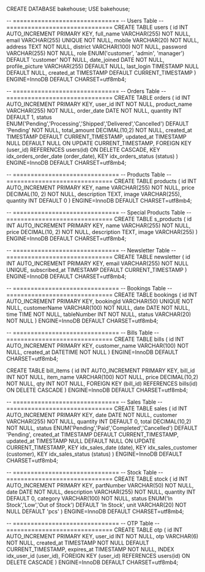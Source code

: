 CREATE DATABASE bakehouse;
USE bakehouse;

-- ==============================
-- Users Table
-- ==============================
CREATE TABLE users (
    id INT AUTO_INCREMENT PRIMARY KEY,
    full_name VARCHAR(255) NOT NULL,
    email VARCHAR(255) UNIQUE NOT NULL,
    mobile VARCHAR(20) NOT NULL,
    address TEXT NOT NULL,
    district VARCHAR(100) NOT NULL,
    password VARCHAR(255) NOT NULL,
    role ENUM('customer', 'admin', 'manager') DEFAULT 'customer' NOT NULL,
    date_joined DATE NOT NULL,
    profile_picture VARCHAR(255) DEFAULT NULL,
    last_login TIMESTAMP NULL DEFAULT NULL,
    created_at TIMESTAMP DEFAULT CURRENT_TIMESTAMP
) ENGINE=InnoDB DEFAULT CHARSET=utf8mb4;

-- ==============================
-- Orders Table
-- ==============================
CREATE TABLE orders (
    id INT AUTO_INCREMENT PRIMARY KEY,
    user_id INT NOT NULL,
    product_name VARCHAR(255) NOT NULL,
    order_date DATE NOT NULL,
    quantity INT DEFAULT 1,
    status ENUM('Pending','Processing','Shipped','Delivered','Cancelled') DEFAULT 'Pending' NOT NULL,
    total_amount DECIMAL(10,2) NOT NULL,
    created_at TIMESTAMP DEFAULT CURRENT_TIMESTAMP,
    updated_at TIMESTAMP NULL DEFAULT NULL ON UPDATE CURRENT_TIMESTAMP,
    FOREIGN KEY (user_id) REFERENCES users(id) ON DELETE CASCADE,
    KEY idx_orders_order_date (order_date),
    KEY idx_orders_status (status)
) ENGINE=InnoDB DEFAULT CHARSET=utf8mb4;

-- ==============================
-- Products Table
-- ==============================
CREATE TABLE products (
    id INT AUTO_INCREMENT PRIMARY KEY,
    name VARCHAR(255) NOT NULL,
    price DECIMAL(10, 2) NOT NULL,
    description TEXT,
    image VARCHAR(255),
    quantity INT DEFAULT 0
) ENGINE=InnoDB DEFAULT CHARSET=utf8mb4;

-- ==============================
-- Special Products Table
-- ==============================
CREATE TABLE s_products (
    id INT AUTO_INCREMENT PRIMARY KEY,
    name VARCHAR(255) NOT NULL,
    price DECIMAL(10, 2) NOT NULL,
    description TEXT,
    image VARCHAR(255)
) ENGINE=InnoDB DEFAULT CHARSET=utf8mb4;

-- ==============================
-- Newsletter Table
-- ==============================
CREATE TABLE newsletter (
    id INT AUTO_INCREMENT PRIMARY KEY,
    email VARCHAR(255) NOT NULL UNIQUE,
    subscribed_at TIMESTAMP DEFAULT CURRENT_TIMESTAMP
) ENGINE=InnoDB DEFAULT CHARSET=utf8mb4;

-- ==============================
-- Bookings Table
-- ==============================
CREATE TABLE bookings (
    id INT AUTO_INCREMENT PRIMARY KEY,
    bookingId VARCHAR(50) UNIQUE NOT NULL,
    customerName VARCHAR(100) NOT NULL,
    date DATE NOT NULL,
    time TIME NOT NULL,
    tableNumber INT NOT NULL,
    status VARCHAR(20) NOT NULL
) ENGINE=InnoDB DEFAULT CHARSET=utf8mb4;

-- ==============================
-- Bills Table
-- ==============================
CREATE TABLE bills (
    id INT AUTO_INCREMENT PRIMARY KEY,
    customer_name VARCHAR(100) NOT NULL,
    created_at DATETIME NOT NULL
) ENGINE=InnoDB DEFAULT CHARSET=utf8mb4;

CREATE TABLE bill_items (
    id INT AUTO_INCREMENT PRIMARY KEY,
    bill_id INT NOT NULL,
    item_name VARCHAR(100) NOT NULL,
    price DECIMAL(10,2) NOT NULL,
    qty INT NOT NULL,
    FOREIGN KEY (bill_id) REFERENCES bills(id) ON DELETE CASCADE
) ENGINE=InnoDB DEFAULT CHARSET=utf8mb4;

-- ==============================
-- Sales Table
-- ==============================
CREATE TABLE sales (
    id INT AUTO_INCREMENT PRIMARY KEY,
    date DATE NOT NULL,
    customer VARCHAR(255) NOT NULL,
    quantity INT DEFAULT 0,
    total DECIMAL(10,2) NOT NULL,
    status ENUM('Pending','Paid','Completed','Cancelled') DEFAULT 'Pending',
    created_at TIMESTAMP DEFAULT CURRENT_TIMESTAMP,
    updated_at TIMESTAMP NULL DEFAULT NULL ON UPDATE CURRENT_TIMESTAMP,
    KEY idx_sales_date (date),
    KEY idx_sales_customer (customer),
    KEY idx_sales_status (status)
) ENGINE=InnoDB DEFAULT CHARSET=utf8mb4;

-- ==============================
-- Stock Table
-- ==============================
CREATE TABLE stock (
    id INT AUTO_INCREMENT PRIMARY KEY,
    partNumber VARCHAR(50) NOT NULL,
    date DATE NOT NULL,
    description VARCHAR(255) NOT NULL,
    quantity INT DEFAULT 0,
    category VARCHAR(100) NOT NULL,
    status ENUM('In Stock','Low','Out of Stock') DEFAULT 'In Stock',
    unit VARCHAR(20) NOT NULL DEFAULT 'pcs'
) ENGINE=InnoDB DEFAULT CHARSET=utf8mb4;

-- ==============================
-- OTP Table
-- ==============================
CREATE TABLE otp (
    id INT AUTO_INCREMENT PRIMARY KEY,
    user_id INT NOT NULL,
    otp VARCHAR(6) NOT NULL,
    created_at TIMESTAMP NOT NULL DEFAULT CURRENT_TIMESTAMP,
    expires_at TIMESTAMP NOT NULL,
    INDEX idx_user_id (user_id),
    FOREIGN KEY (user_id) REFERENCES users(id) ON DELETE CASCADE
) ENGINE=InnoDB DEFAULT CHARSET=utf8mb4;

